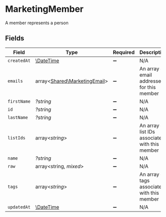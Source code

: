 # MarketingMember

A member represents a person


## Fields

| Field                                                                 | Type                                                                  | Required                                                              | Description                                                           |
| --------------------------------------------------------------------- | --------------------------------------------------------------------- | --------------------------------------------------------------------- | --------------------------------------------------------------------- |
| `createdAt`                                                           | [\DateTime](https://www.php.net/manual/en/class.datetime.php)         | :heavy_minus_sign:                                                    | N/A                                                                   |
| `emails`                                                              | array<[Shared\MarketingEmail](../../Models/Shared/MarketingEmail.md)> | :heavy_minus_sign:                                                    | An array of email addresses for this member                           |
| `firstName`                                                           | *?string*                                                             | :heavy_minus_sign:                                                    | N/A                                                                   |
| `id`                                                                  | *?string*                                                             | :heavy_minus_sign:                                                    | N/A                                                                   |
| `lastName`                                                            | *?string*                                                             | :heavy_minus_sign:                                                    | N/A                                                                   |
| `listIds`                                                             | array<*string*>                                                       | :heavy_minus_sign:                                                    | An array of list IDs associated with this member                      |
| `name`                                                                | *?string*                                                             | :heavy_minus_sign:                                                    | N/A                                                                   |
| `raw`                                                                 | array<string, *mixed*>                                                | :heavy_minus_sign:                                                    | N/A                                                                   |
| `tags`                                                                | array<*string*>                                                       | :heavy_minus_sign:                                                    | An array of tags associated with this member                          |
| `updatedAt`                                                           | [\DateTime](https://www.php.net/manual/en/class.datetime.php)         | :heavy_minus_sign:                                                    | N/A                                                                   |